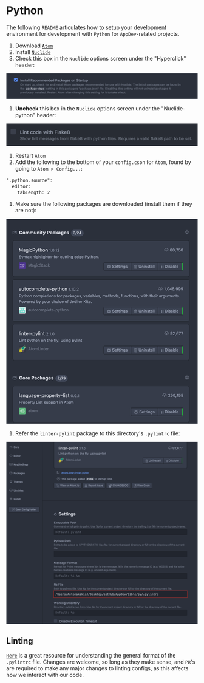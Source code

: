 # Python

The following `README` articulates how to setup your development environment for development with `Python` for `AppDev`-related projects.

1. Download [`Atom`](https://atom.io/)
2. Install [`Nuclide`](https://nuclide.io/)
3. Check this box in the `Nuclide` options screen under the "Hyperclick" header:

![Install Recommended Packages](../../.gitbook/assets/install-recommended-packages%20%281%29.png)

1. **Uncheck** this box in the `Nuclide` options screen under the "Nuclide-python" header:

![Don&apos;t lint with flake8](../../.gitbook/assets/dont-lint-with-flake8.png)

1. Restart `Atom`
2. Add the following to the bottom of your `config.cson` for `Atom`, found by going to `Atom > Config...`:

```text
".python.source":
  editor:
    tabLength: 2
```

1. Make sure the following packages are downloaded \(install them if they are not\):

![Install Recommended Packages](../../.gitbook/assets/py-packages.png)

1. Refer the `linter-pylint` package to this directory's `.pylintrc` file:

![Pylint Setup](../../.gitbook/assets/pylint.png)

## Linting

[`Here`](http://docutils.sourceforge.net/sandbox/py-rest-doc/utils/pylintrc) is a great resource for understanding the general format of the `.pylintrc` file. Changes are welcome, so long as they make sense, and `PR`'s are required to make any major changes to linting configs, as this affects how we interact with our code.

